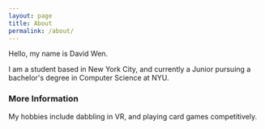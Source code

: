 ```yaml
---
layout: page
title: About
permalink: /about/
---
```


Hello, my name is David Wen.

I am a student based in New York City, and currently a Junior pursuing a bachelor's degree in Computer Science at NYU.

### More Information

My hobbies include dabbling in VR, and playing card games competitively. 

